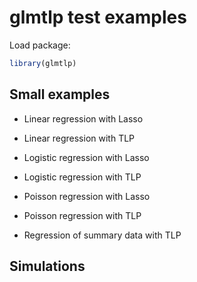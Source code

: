 # glmtlp test examples

Load package:
```r
library(glmtlp)
```

## Small examples

- Linear regression with Lasso

- Linear regression with TLP

- Logistic regression with Lasso

- Logistic regression with TLP

- Poisson regression with Lasso

- Poisson regression with TLP

- Regression of summary data with TLP


## Simulations

